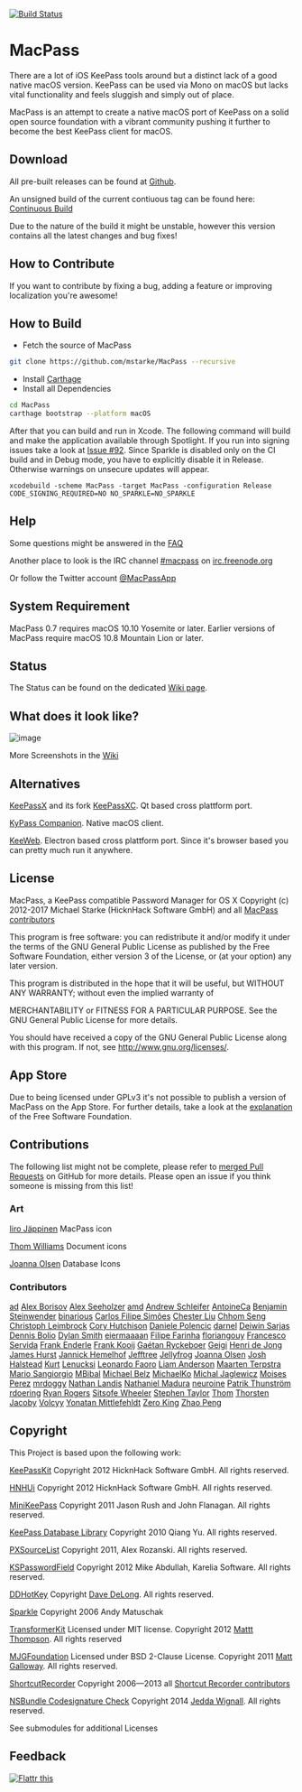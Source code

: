 [![Build Status](https://travis-ci.org/MacPass/MacPass.svg?branch=continuous)](https://travis-ci.org/MacPass/MacPass)

# MacPass

There are a lot of iOS KeePass tools around but a distinct lack of a good native macOS version.
KeePass can be used via Mono on macOS but lacks vital functionality and feels sluggish and simply out of place.

MacPass is an attempt to create a native macOS port of KeePass on a solid open source foundation with a vibrant community pushing it further to become the best KeePass client for macOS.

## Download

All pre-built releases can be found at [Github](https://github.com/mstarke/MacPass/releases).

An unsigned build of the current contiuous tag can be found here: [Continuous Build](https://github.com/mstarke/MacPass/releases/tag/continuous)

Due to the nature of the build it might be unstable, however this version contains all the latest changes and bug fixes!

## How to Contribute

If you want to contribute by fixing a bug, adding a feature or improving localization you're awesome!

## How to Build

* Fetch the source of MacPass
```bash
git clone https://github.com/mstarke/MacPass --recursive
```
* Install [Carthage](https://github.com/Carthage/Carthage#installing-carthage)
* Install all Dependencies
```bash
cd MacPass
carthage bootstrap --platform macOS
```
After that you can build and run in Xcode. The following command will build and make the application available through Spotlight. If you run into signing issues take a look at [Issue #92](https://github.com/mstarke/MacPass/issues/92). Since Sparkle is disabled only on the CI build and in Debug mode, you have to explicitly disable it in Release. Otherwise warnings on unsecure updates will appear.

    xcodebuild -scheme MacPass -target MacPass -configuration Release CODE_SIGNING_REQUIRED=NO NO_SPARKLE=NO_SPARKLE

## Help

Some questions might be answered in the [FAQ](https://github.com/mstarke/MacPass/wiki/FAQ)

Another place to look is the IRC channel [#macpass](irc://irc.freenode.org/macpass) on [irc.freenode.org](irc://irc.freenode.org)

Or follow the Twitter account [@MacPassApp](https://twitter.com/MacPassApp)

## System Requirement

MacPass 0.7 requires macOS 10.10 Yosemite or later.
Earlier versions of MacPass require macOS 10.8 Mountain Lion or later.

## Status

The Status can be found on the dedicated [Wiki page](https://github.com/mstarke/MacPass/wiki/Status).

## What does it look like?

![image](https://raw.github.com/mstarke/MacPass/master/Assets/Screenshots/MacPass.png)

More Screenshots in the [Wiki](https://github.com/mstarke/MacPass/wiki/Screenshots)

## Alternatives
 
[KeePassX](https://www.keepassx.org) and its fork [KeePassXC](https://github.com/keepassxreboot/keepassxc). Qt based cross plattform port.

[KyPass Companion](http://www.kyuran.be/logiciels/kypass4mac/). Native macOS client.

[KeeWeb](https://keeweb.info). Electron based cross plattform port. Since it's browser based you can pretty much run it anywhere.

## License

MacPass, a KeePass compatible Password Manager for OS X
Copyright (c) 2012-2017  Michael Starke (HicknHack Software GmbH) and all [MacPass contributors](https://github.com/mstarke/MacPass/graphs/contributors)

This program is free software: you can redistribute it and/or modify
it under the terms of the GNU General Public License as published by
the Free Software Foundation, either version 3 of the License, or
(at your option) any later version.

This program is distributed in the hope that it will be useful,
but WITHOUT ANY WARRANTY; without even the implied warranty of

MERCHANTABILITY or FITNESS FOR A PARTICULAR PURPOSE.  See the
GNU General Public License for more details.

You should have received a copy of the GNU General Public License
along with this program.  If not, see <http://www.gnu.org/licenses/>.

## App Store

Due to being licensed under GPLv3 it's not possible to publish a version of MacPass on the App Store.
For further details, take a look at the [explanation](https://www.fsf.org/news/2010-05-app-store-compliance) of the Free Software Foundation.

## Contributions

The following list might not be complete, please refer to [merged Pull Requests](https://github.com/mstarke/MacPass/pulls?utf8=✓&q=is%3Apr+is%3Aclosed+is%3Amerged) on GitHub for more details. Please open an issue if you think someone is missing from this list!

### Art

[Iiro Jäppinen](https://iiro.jappinen.me) MacPass icon

[Thom Williams](https://github.com/thomscode) Document icons

[Joanna Olsen](https://github.com/JoannaOlsen) Database Icons

### Contributors

[ad](github.mnms@mamber.net)
[Alex Borisov](alex@alexborisov.org)
[Alex Seeholzer](seeholzer@gmail.com)
[amd](amd@gurge.com)
[Andrew Schleifer](me@andrewschleifer.name)
[AntoineCa](antoine@carrincazeaux.fr)
[Benjamin Steinwender](b@stbe.at)
[binarious](bieder.martin@googlemail.com)
[Carlos Filipe Simões](ravemir@users.noreply.github.com)
[Chester Liu](skyline75489@outlook.com)
[Chhom Seng](chhom.seng@gmail.com)
[Christoph Leimbrock](christoph.leimbrock@gmx.de)
[Cory Hutchison](cjhutchi@users.noreply.github.com)
[Daniele Polencic](daniele.polencic@gmail.com)
[darnel](vojta.j@gmail.com)
[Deiwin Sarjas](deiwin.sarjas@gmail.com)
[Dennis Bolio](git@bolio.nl)
[Dylan Smith](dylansmith@gmail.com)
[eiermaaaan](37532252+eiermaaaan@users.noreply.github.com)
[Filipe Farinha](filipe@ktorn.com)
[floriangouy](florian.gouy@gmail.com)
[Francesco Servida](info@francescoservida.ch)
[Frank Enderle](frank.enderle@anamica.de)
[Frank Kooij](FrankKooij@users.noreply.github.com)
[Gaétan Ryckeboer](gryckeboer@jouve.com)
[Geigi](git@geigi.de)
[Henri de Jong](henridejong@gmail.com)
[James Hurst](jamesrhurst@outlook.com)
[Jannick Hemelhof](mister.jannick@gmail.com)
[Jefftree](jeffrey.ying86@live.com)
[Jellyfrog](Jellyfrog@users.noreply.github.com)
[Joanna Olsen](jo4flash@gmail.com)
[Josh Halstead](jhalstead85@gmail.com)
[Kurt](kurt@soapbox-software.com)
[Lenucksi](lenucksi@users.noreply.github.com)
[Leonardo Faoro](lfaoro@users.noreply.github.com)
[Liam Anderson](liam.anderson.91@gmail.com)
[Maarten Terpstra](m.l.terpstra@student.rug.nl)
[Mario Sangiorgio](mariosangiorgio@gmail.com)
[MBibal](michel.bibal@gmail.com)
[Michael Belz](mbelz@outlook.de)
[MichaelKo](viacheslav.sychov@gmail.com)
[Michal Jaglewicz](michalj@webii.pl)
[Moises Perez](moises@perez.lt)
[mrdoggy](mrdoggy.all@gmail.com)
[Nathan Landis](nathanlandis@gmail.com)
[Nathaniel Madura](nmadura@umich.edu)
[neuroine](d.dzieduch@gmail.com)
[Patrik Thunström](magebarf@gmail.com)
[rdoering](rdoering.info@gmail.com)
[Ryan Rogers](ryan@timewasted.me)
[Sitsofe Wheeler](sitsofe@yahoo.com)
[Stephen Taylor](schtee.taylor@gmail.com)
[Thom](thomscode@gmail.com)
[Thorsten Jacoby](tjacoby@gmail.com)
[Volcyy](Volcyy@users.noreply.github.com)
[Yonatan Mittlefehldt](yono@toojuice.com)
[Zero King](l2dy@icloud.com)
[Zhao Peng](patchao2000@gmail.com)

## Copyright

This Project is based upon the following work:

[KeePassKit](https://github.com/mstarke/KeePassKit) Copyright 2012 HicknHack Software GmbH. All rights reserved.

[HNHUi](https://github.com/mstarke/HNHUi) Copyright 2012 HicknHack Software GmbH. All rights reserved.

[MiniKeePass](https://github.com/MiniKeePass/MiniKeePass) Copyright 2011 Jason Rush and John Flanagan. All rights reserved.

[KeePass Database Library](https://github.com/mpowrie/KeePassLib) Copyright 2010 Qiang Yu. All rights reserved.

[PXSourceList](https://github.com/Perspx/PXSourceList) Copyright 2011, Alex Rozanski. All rights reserved.

[KSPasswordField](https://github.com/karelia/SecurityInterface) Copyright 2012 Mike Abdullah, Karelia Software. All rights reserved.

[DDHotKey](https://github.com/davedelong/DDHotKey) Copyright [Dave DeLong](http://www.davedelong.com). All rights reserved.

[Sparkle](http://sparkle.andymatuschak.org) Copyright 2006 Andy Matuschak

[TransformerKit](https://github.com/mattt/TransformerKit) Licensed under MIT license. Copyright 2012 [Mattt Thompson](http://mattt.me/). All rights reserved

[MJGFoundation](https://github.com/mstarke/MJGFoundation) Licensed under BSD 2-Clause License. Copyright 2011 [Matt Galloway](http://www.galloway.me.uk/). All rights reserved.

[ShortcutRecorder](http://wafflesoftware.net/shortcut/) Copyright 2006—2013 all [Shortcut Recorder contributors](http://wafflesoftware.net/shortcut/contributors/)

[NSBundle Codesignature Check](http://jedda.me/2012/03/verifying-plugin-bundles-using-code-signing/) Copyright 2014 [Jedda Wignall](http://jedda.me). All rights reserved.

See submodules for additional Licenses

## Feedback

[![Flattr this](https://api.flattr.com/button/flattr-badge-large.png)](https://flattr.com/thing/1550529/mstarkeMacPass-on-GitHub)
